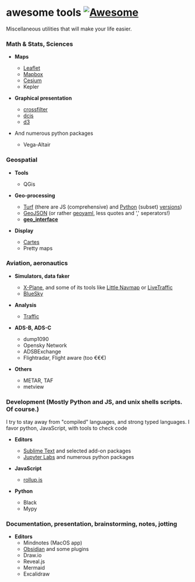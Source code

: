 # awesome tools [![Awesome](https://cdn.rawgit.com/sindresorhus/awesome/d7305f38d29fed78fa85652e3a63e154dd8e8829/media/badge.svg)](https://github.com/sindresorhus/awesome)

Miscellaneous utilities that will make your life easier.

### Math & Stats, Sciences

* **Maps**
  * [Leaflet](https:://leafletjs.com/)
  * [Mapbox](https://www.mapbox.com)
  * [Cesium](https://cesium.com)
  * Kepler

* **Graphical presentation**
  * [crossfilter](http://crossfilter.github.io/crossfilter/)
  * [dcjs](https://dc-js.github.io/dc.js/)
  * [d3](https://d3js.org)

* And numerous python packages
  * Vega-Altair

### Geospatial

* **Tools**
  * QGis

* **Geo-processing**
  * [Turf](http://turfjs.org) (there are JS (comprehensive) and [Python](https://github.com/pyturf/pyturf) (subset) [versions](https://github.com/pyturf/pyturf))
  * [GeoJSON](https://geojson.org) (or rather [geoyaml](https://github.com/louh/geoyaml), less quotes and ',' seperators!)
  * [__geo_interface__](https://gist.github.com/sgillies/2217756)

* **Display**
  * [Cartes](https://cartes-viz.github.io)
  * Pretty maps



### Aviation, aeronautics

* **Simulators, data faker**
  * [X-Plane](https://www.x-plane.com), and some of its tools like [Little Navmap](https://albar965.github.io) or [LiveTraffic](https://twinfan.gitbook.io/livetraffic/)
  * [BlueSky](https://github.com/TUDelft-CNS-ATM/bluesky)


* **Analysis**
  * [Traffic](https://traffic-viz.github.io)


* **ADS-B, ADS-C**
  * dump1090
  * Opensky Network
  * ADSBExchange
  * Flightradar, Flight aware (too €€€)

* **Others**
  * METAR, TAF
  * metview

### Development (Mostly Python and JS, and unix shells scripts. Of course.)

I try to stay away from "compiled" languages, and strong typed languages.
I favor python, JavaScript, with tools to check code


* **Editors**
  * [Sublime Text](https://www.sublimetext.com) and selected add-on packages
  * [Jupyter Labs](https://jupyter.org) and numerous python packages


* **JavaScript**
  * [rollup.js](https://rollupjs.org/guide/en/)

* **Python**
  * Black
  * Mypy

### Documentation, presentation, brainstorming, notes, jotting

* **Editors**
  * Mindnotes (MacOS app)
  * [Obsidian](https://obsidian.md) and some plugins
  * Draw.io
  * Reveal.js
  * Mermaid
  * Excalidraw

